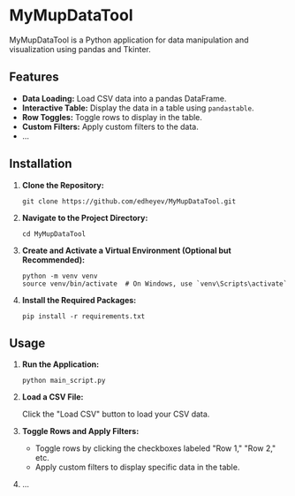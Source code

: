 # MyMupDataTool

MyMupDataTool is a Python application for data manipulation and visualization using pandas and Tkinter.

## Features

- **Data Loading:** Load CSV data into a pandas DataFrame.
- **Interactive Table:** Display the data in a table using `pandastable`.
- **Row Toggles:** Toggle rows to display in the table.
- **Custom Filters:** Apply custom filters to the data.
- ...

## Installation

1. **Clone the Repository:**

   ```shell
   git clone https://github.com/edheyev/MyMupDataTool.git
   ```

2. **Navigate to the Project Directory:**

   ```shell
   cd MyMupDataTool
   ```

3. **Create and Activate a Virtual Environment (Optional but Recommended):**

   ```shell
   python -m venv venv
   source venv/bin/activate  # On Windows, use `venv\Scripts\activate`
   ```

4. **Install the Required Packages:**

   ```shell
   pip install -r requirements.txt
   ```

## Usage

1. **Run the Application:**

   ```shell
   python main_script.py
   ```

2. **Load a CSV File:**

   Click the "Load CSV" button to load your CSV data.

3. **Toggle Rows and Apply Filters:**

   - Toggle rows by clicking the checkboxes labeled "Row 1," "Row 2," etc.
   - Apply custom filters to display specific data in the table.

4. ...

